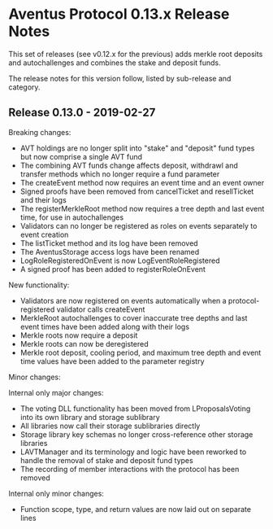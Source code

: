 # Aventus Protocol 0.13.x Release Notes

This set of releases (see v0.12.x for the previous) adds merkle root deposits and autochallenges and combines the stake and deposit funds.

The release notes for this version follow, listed by sub-release and category.

## Release 0.13.0 - 2019-02-27

Breaking changes:
- AVT holdings are no longer split into "stake" and "deposit" fund types but now comprise a single AVT fund
- The combining AVT funds change affects deposit, withdrawl and transfer methods which no longer require a fund parameter
- The createEvent method now requires an event time and an event owner
- Signed proofs have been removed from cancelTicket and resellTicket and their logs
- The registerMerkleRoot method now requires a tree depth and last event time, for use in autochallenges
- Validators can no longer be registered as roles on events separately to event creation
- The listTicket method and its log have been removed
- The AventusStorage access logs have been renamed
- LogRoleRegisteredOnEvent is now LogEventRoleRegistered
- A signed proof has been added to registerRoleOnEvent

New functionality:

- Validators are now registered on events automatically when a protocol-registered validator calls createEvent
- MerkleRoot autochallenges to cover inaccurate tree depths and last event times have been added along with their logs
- Merkle roots now require a deposit
- Merkle roots can now be deregistered
- Merkle root deposit, cooling period, and maximum tree depth and event time values have been added to the parameter registry

Minor changes:

Internal only major changes:
- The voting DLL functionality has been moved from LProposalsVoting into its own library and storage sublibrary
- All libraries now call their storage sublibraries directly
- Storage library key schemas no longer cross-reference other storage libraries
- LAVTManager and its terminology and logic have been reworked to handle the removal of stake and deposit fund types
- The recording of member interactions with the protocol has been removed

Internal only minor changes:
- Function scope, type, and return values are now laid out on separate lines
